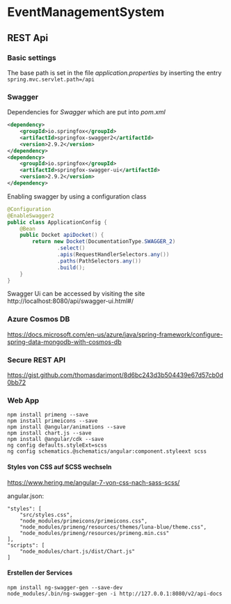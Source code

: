 # EventManagementSystem

## REST Api

### Basic settings

The base path is set in the file *application.properties* by inserting the entry `spring.mvc.servlet.path=/api`



### Swagger

Dependencies for *Swagger* which are put into *pom.xml*

```xml
<dependency>
    <groupId>io.springfox</groupId>
    <artifactId>springfox-swagger2</artifactId>
    <version>2.9.2</version>
</dependency>
<dependency>
    <groupId>io.springfox</groupId>
    <artifactId>springfox-swagger-ui</artifactId>
    <version>2.9.2</version>
</dependency>
```

Enabling swagger by using a configuration class

```java
@Configuration
@EnableSwagger2
public class ApplicationConfig {
    @Bean
    public Docket apiDocket() {
        return new Docket(DocumentationType.SWAGGER_2)
                .select()
                .apis(RequestHandlerSelectors.any())
                .paths(PathSelectors.any())
                .build();
    }
}
```

Swagger Ui can be accessed by visiting the site http://localhost:8080/api/swagger-ui.html#/

### Azure Cosmos DB
https://docs.microsoft.com/en-us/azure/java/spring-framework/configure-spring-data-mongodb-with-cosmos-db

### Secure REST API
https://gist.github.com/thomasdarimont/8d6bc243d3b504439e67d57cb0d0bb72

### Web App

```
npm install primeng --save
npm install primeicons --save
npm install @angular/animations --save
npm install chart.js --save
npm install @angular/cdk --save
ng config defaults.styleExt=scss
ng config schematics.@schematics/angular:component.styleext scss
```

#### Styles von CSS auf SCSS wechseln

https://www.hering.me/angular-7-von-css-nach-sass-scss/

angular.json:

```
"styles": [
    "src/styles.css",
    "node_modules/primeicons/primeicons.css",
    "node_modules/primeng/resources/themes/luna-blue/theme.css",
    "node_modules/primeng/resources/primeng.min.css"
],
"scripts": [
    "node_modules/chart.js/dist/Chart.js"
]
```

#### Erstellen der Services 

```
npm install ng-swagger-gen --save-dev
node_modules/.bin/ng-swagger-gen -i http://127.0.0.1:8080/v2/api-docs
```
